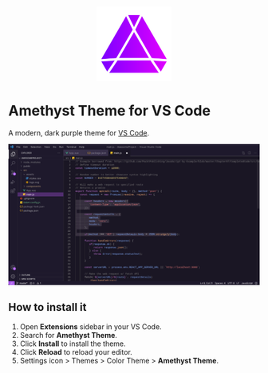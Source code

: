 <div align="center">
  <img width=150 src="./images/icon.png">
</div>

# Amethyst Theme for VS Code

A modern, dark purple theme for [VS Code](https://code.visualstudio.com/).

![showcase image](./images/showcase.jpeg)

## How to install it

1. Open **Extensions** sidebar in your VS Code.
2. Search for **Amethyst Theme**.
3. Click **Install** to install the theme.
4. Click **Reload** to reload your editor.
5. Settings icon > Themes > Color Theme > **Amethyst Theme**.
